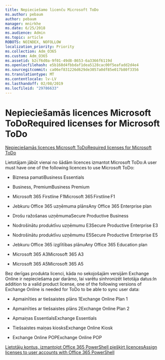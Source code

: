 ```yaml
---
title: Nepieciešamo licenču Microsoft ToDo
ms.author: pebaum
author: pebaum
manager: mnirkhe
ms.date: 6/25/2018
ms.audience: Admin
ms.topic: article
ROBOTS: NOINDEX, NOFOLLOW
localization_priority: Priority
ms.collection: Adm_O365
ms.custom: Adm_O365
ms.assetid: b2cf6d0a-9f01-49d8-8653-6a3366f6119d
ms.openlocfilehash: e5b168d4fbbdaf1dea5128cac00f5eafadd2d4e4
ms.sourcegitcommit: ca06ef831226d629de3057a0df85e017b80f3356
ms.translationtype: MT
ms.contentlocale: lv-LV
ms.lasthandoff: 02/08/2019
ms.locfileid: "29786633"
---
```

# <a name="required-licenses-for-microsoft-todo"></a><span data-ttu-id="afc72-102">Nepieciešamās licences Microsoft ToDo</span><span class="sxs-lookup"><span data-stu-id="afc72-102">Required licenses for Microsoft ToDo</span></span>

[<span data-ttu-id="afc72-103">Nepieciešamās licences Microsoft ToDo</span><span class="sxs-lookup"><span data-stu-id="afc72-103">Required licenses for Microsoft ToDo</span></span>](https://support.office.com/article/381e9d1b-c500-49b5-973e-890fd86528d7.aspx)
  
<span data-ttu-id="afc72-104">Lietotājam jābūt vienai no šādām licences izmantot Microsoft ToDo:</span><span class="sxs-lookup"><span data-stu-id="afc72-104">A user must have one of the following licences to use Microsoft ToDo:</span></span>
  
- <span data-ttu-id="afc72-105">Biznesa pamati</span><span class="sxs-lookup"><span data-stu-id="afc72-105">Business Essentials</span></span>
    
- <span data-ttu-id="afc72-106">Business, Premium</span><span class="sxs-lookup"><span data-stu-id="afc72-106">Business Premium</span></span>
    
- <span data-ttu-id="afc72-107">Microsoft 365 Firstline F1</span><span class="sxs-lookup"><span data-stu-id="afc72-107">Microsoft 365 Firstline F1</span></span>
    
- <span data-ttu-id="afc72-108">Jebkuru Office 365 uzņēmuma plāns</span><span class="sxs-lookup"><span data-stu-id="afc72-108">Any Office 365 Enterprise plan</span></span>
    
- <span data-ttu-id="afc72-109">Drošu ražošanas uzņēmuma</span><span class="sxs-lookup"><span data-stu-id="afc72-109">Secure Productive Business</span></span>
    
- <span data-ttu-id="afc72-110">Nodrošinātu produktīvu uzņēmumu E3</span><span class="sxs-lookup"><span data-stu-id="afc72-110">Secure Productive Enterprise E3</span></span>
    
- <span data-ttu-id="afc72-111">Nodrošinātu produktīvu uzņēmumu E5</span><span class="sxs-lookup"><span data-stu-id="afc72-111">Secure Productive Enterprise E5</span></span>
    
- <span data-ttu-id="afc72-112">Jebkuru Office 365 izglītības plānu</span><span class="sxs-lookup"><span data-stu-id="afc72-112">Any Office 365 Education plan</span></span>
    
- <span data-ttu-id="afc72-113">Microsoft 365 A3</span><span class="sxs-lookup"><span data-stu-id="afc72-113">Microsoft 365 A3</span></span>
    
- <span data-ttu-id="afc72-114">Microsoft 365 A5</span><span class="sxs-lookup"><span data-stu-id="afc72-114">Microsoft 365 A5</span></span>
    
<span data-ttu-id="afc72-115">Bez derīgas produkta licenci, kāda no sekojošajām versijām Exchange Online ir nepieciešama par darāmo, lai varētu sinhronizēt lietotāja datus:</span><span class="sxs-lookup"><span data-stu-id="afc72-115">In addition to a valid product license, one of the following versions of Exchange Online is needed for ToDo to be able to sync user data:</span></span> 
  
- <span data-ttu-id="afc72-116">Apmainīties ar tiešsaistes plāns 1</span><span class="sxs-lookup"><span data-stu-id="afc72-116">Exchange Online Plan 1</span></span>
    
- <span data-ttu-id="afc72-117">Apmainīties ar tiešsaistes plāns 2</span><span class="sxs-lookup"><span data-stu-id="afc72-117">Exchange Online Plan 2</span></span>
    
- <span data-ttu-id="afc72-118">Apmaiņas Essentials</span><span class="sxs-lookup"><span data-stu-id="afc72-118">Exchange Essentials</span></span>
    
- <span data-ttu-id="afc72-119">Tiešsaistes maiņas kiosks</span><span class="sxs-lookup"><span data-stu-id="afc72-119">Exchange Online Kiosk</span></span>
    
- <span data-ttu-id="afc72-120">Exchange Online POP</span><span class="sxs-lookup"><span data-stu-id="afc72-120">Exchange Online POP</span></span>
    
[<span data-ttu-id="afc72-121">Lietotāju kontus, izmantojot Office 365 PowerShell piešķirt licences</span><span class="sxs-lookup"><span data-stu-id="afc72-121">Assign licenses to user accounts with Office 365 PowerShell</span></span>](https://docs.microsoft.com/office365/enterprise/powershell/assign-licenses-to-user-accounts-with-office-365-powershell )
  


